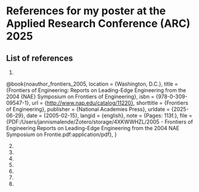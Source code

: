 # References for my poster at the Applied Research Conference (ARC) 2025
## List of references
1. 
@book{noauthor_frontiers_2005,
	location = {Washington, D.C.},
	title = {Frontiers of Engineering: Reports on Leading-Edge Engineering from the 2004 {NAE} Symposium on Frontiers of Engineering},
	isbn = {978-0-309-09547-1},
	url = {http://www.nap.edu/catalog/11220},
	shorttitle = {Frontiers of Engineering},
	publisher = {National Academies Press},
	urldate = {2025-06-29},
	date = {2005-02-15},
	langid = {english},
	note = {Pages: 113f.},
	file = {PDF:/Users/jannismalende/Zotero/storage/4XKWWHZL/2005 - Frontiers of Engineering Reports on Leading-Edge Engineering from the 2004 NAE Symposium on Frontie.pdf:application/pdf},
}

2. 
3. 
4.
5.
6.
7.
8.
